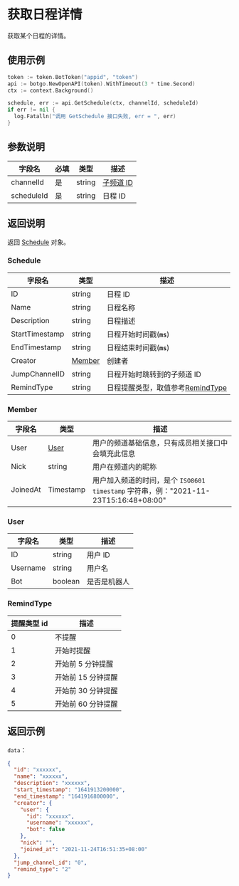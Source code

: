 # 获取日程详情

获取某个日程的详情。

## 使用示例

```go
token := token.BotToken("appid", "token")
api := botgo.NewOpenAPI(token).WithTimeout(3 * time.Second)
ctx := context.Background()

schedule, err := api.GetSchedule(ctx, channelId, scheduleId)
if err != nil {
  log.Fatalln("调用 GetSchedule 接口失败, err = ", err)
}
```

## 参数说明

| 字段名     | 必填 | 类型   | 描述                             |
| ---------- | ---- | ------ | -------------------------------- |
| channelId  | 是   | string | [子频道 ID](../../model/channel.md) |
| scheduleId | 是   | string | 日程 ID                          |

## 返回说明

返回 [Schedule](#schedule) 对象。

### Schedule

| 字段名          | 类型              | 描述                                            |
| --------------- | ----------------- | ----------------------------------------------- |
| ID              | string            | 日程 ID                                         |
| Name            | string            | 日程名称                                        |
| Description     | string            | 日程描述                                        |
| StartTimestamp  | string            | 日程开始时间戳(**`ms`**)                        |
| EndTimestamp    | string            | 日程结束时间戳(**`ms`**)                        |
| Creator         | [Member](#member) | 创建者                                          |
| JumpChannelID   | string            | 日程开始时跳转到的子频道 ID                     |
| RemindType     | string            | 日程提醒类型，取值参考[RemindType](#remindtype) |

### Member

| 字段名    | 类型          | 描述                                                                                 |
| --------- | ------------- | ------------------------------------------------------------------------------------ |
| User      | [User](#user) | 用户的频道基础信息，只有成员相关接口中会填充此信息                                   |
| Nick      | string        | 用户在频道内的昵称                                                                   |
| JoinedAt  | Timestamp        | 用户加入频道的时间，是个 `ISO8601 timestamp` 字符串，例："2021-11-23T15:16:48+08:00" |

### User

| 字段名   | 类型    | 描述         |
| -------- | ------- | ------------ |
| ID       | string  | 用户 ID      |
| Username | string  | 用户名       |
| Bot      | boolean | 是否是机器人 |

### RemindType

| 提醒类型 id | 描述               |
| ----------- | ------------------ |
| 0           | 不提醒             |
| 1           | 开始时提醒         |
| 2           | 开始前 5 分钟提醒  |
| 3           | 开始前 15 分钟提醒 |
| 4           | 开始前 30 分钟提醒 |
| 5           | 开始前 60 分钟提醒 |

## 返回示例

`data`：

```json
{
  "id": "xxxxxx",
  "name": "xxxxxx",
  "description": "xxxxxx",
  "start_timestamp": "1641913200000",
  "end_timestamp": "1641916800000",
  "creator": {
    "user": {
      "id": "xxxxxx",
      "username": "xxxxxx",
      "bot": false
    },
    "nick": "",
    "joined_at": "2021-11-24T16:51:35+08:00"
  },
  "jump_channel_id": "0",
  "remind_type": "2"
}
```
